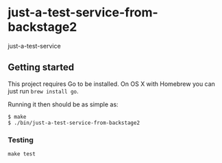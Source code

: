 # just-a-test-service-from-backstage2

just-a-test-service

## Getting started

This project requires Go to be installed. On OS X with Homebrew you can just run `brew install go`.

Running it then should be as simple as:

```console
$ make
$ ./bin/just-a-test-service-from-backstage2
```

### Testing

`make test`
